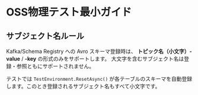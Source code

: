 # OSS物理テスト最小ガイド

## サブジェクト名ルール

Kafka/Schema Registry への Avro スキーマ登録時は、 **トピック名（小文字）-value** / **-key** の形式のみをサポートします。 
大文字を含むサブジェクト名は登録・参照ともにサポートされません。 

テストでは `TestEnvironment.ResetAsync()` が各テーブルのスキーマを自動登録します。このとき登録されるサブジェクト名もすべて小文字です。

